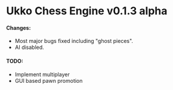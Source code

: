 # Ukko Chess Engine v0.1.3 alpha

#### Changes:
- Most major bugs fixed including "ghost pieces".
- AI disabled.

#### TODO:
- Implement multiplayer
- GUI based pawn promotion